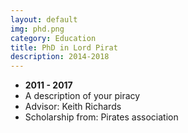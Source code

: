 ```yaml
---
layout: default
img: phd.png
category: Education
title: PhD in Lord Pirat
description: 2014-2018
---
```


* __2011 - 2017__
* A description of your piracy
* Advisor: Keith Richards
* Scholarship from: Pirates association

